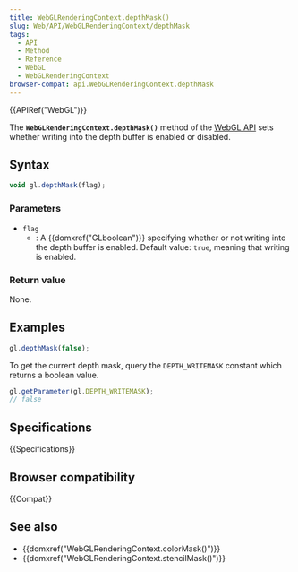 ```yaml
---
title: WebGLRenderingContext.depthMask()
slug: Web/API/WebGLRenderingContext/depthMask
tags:
  - API
  - Method
  - Reference
  - WebGL
  - WebGLRenderingContext
browser-compat: api.WebGLRenderingContext.depthMask
---
```

{{APIRef("WebGL")}}

The **`WebGLRenderingContext.depthMask()`** method of the [WebGL API](/en-US/docs/Web/API/WebGL_API) sets whether writing into the depth
buffer is enabled or disabled.

## Syntax

```js
void gl.depthMask(flag);
```

### Parameters

- `flag`
  - : A {{domxref("GLboolean")}} specifying whether or not writing into the depth buffer
    is enabled. Default value: `true`, meaning that writing is enabled.

### Return value

None.

## Examples

```js
gl.depthMask(false);
```

To get the current depth mask, query the `DEPTH_WRITEMASK` constant which
returns a boolean value.

```js
gl.getParameter(gl.DEPTH_WRITEMASK);
// false
```

## Specifications

{{Specifications}}

## Browser compatibility

{{Compat}}

## See also

- {{domxref("WebGLRenderingContext.colorMask()")}}
- {{domxref("WebGLRenderingContext.stencilMask()")}}
